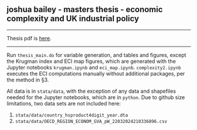## joshua bailey - masters thesis - economic complexity and UK industrial policy

***

Thesis pdf is [here](https://github.com/joshua-bailey/baileyj_thesis/blob/9c799ea08902936a9d836a677b4a81ffbbe21fe7/baileyj_masters_thesis.pdf).

***

Run `thesis_main.do` for variable generation, and tables and figures, except the Krugman index and ECI map figures, which are generated with the Jupyter notebooks `krugman.ipynb` and `eci_map.ipynb`.  `complexity2.ipynb` executes the ECI computations manually without additional packages, per the method in §3. 

All data is in `stata/data`, with the exception of any data and shapefiles needed for the Jupyter notebooks, which are in `python`. Due to github size limitations, two data sets are not included here:
  1. `stata/data/country_hsproduct4digit_year.dta`
  2. `stata/data/OECD_REGION_ECONOM_GVA_pW_22032024210336896.csv`


